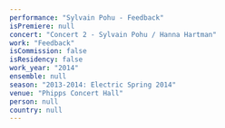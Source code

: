 ```yaml
---
performance: "Sylvain Pohu - Feedback"
isPremiere: null
concert: "Concert 2 - Sylvain Pohu / Hanna Hartman"
work: "Feedback"
isCommission: false
isResidency: false
work_year: "2014"
ensemble: null
season: "2013-2014: Electric Spring 2014"
venue: "Phipps Concert Hall"
person: null
country: null
---
```


